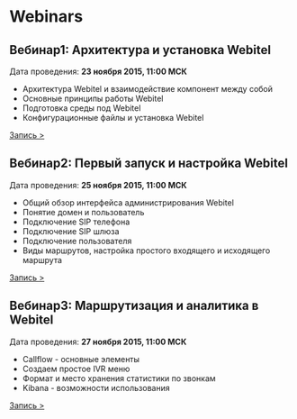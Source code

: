 # Webinars

## Вебинар1: Архитектура и установка Webitel

Дата проведения: **23 ноября 2015, 11:00 МСК**

- Архитектура Webitel и взаимодействие компонент между собой
- Основные принципы работы Webitel
- Подготовка среды под Webitel
- Конфигурационные файлы и установка Webitel

[Запись >](https://vimeo.com/146682155)

## Вебинар2: Первый запуск и настройка Webitel

Дата проведения: **25 ноября 2015, 11:00 МСК**

- Общий обзор интерфейса администрирования Webitel
- Понятие домен и пользователь
- Подключение SIP телефона
- Подключение SIP шлюза
- Подключение пользователя
- Виды маршрутов, настройка простого входящего и исходящего маршрута

[Запись >](https://vimeo.com/146881253)
 

## Вебинар3: Маршрутизация и аналитика в Webitel

Дата проведения: **27 ноября 2015, 11:00 МСК**

- Callflow - основные элементы
- Создаем простое IVR меню
- Формат и место хранения статистики по звонкам
- Kibana - возможности использования    
  
[Запись >](https://vimeo.com/147085749) 
